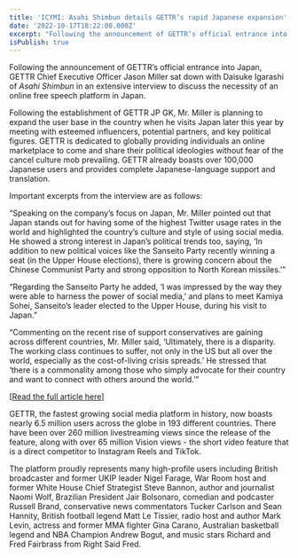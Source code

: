 ```yaml
---
title: 'ICYMI: Asahi Shimbun details GETTR’s rapid Japanese expansion'
date: '2022-10-17T18:22:00.000Z'
excerpt: "Following the announcement of GETTR’s official entrance into Japan, GETTR Chief Executive Officer Jason Miller sat down with Daisuke Igarashi of Asahi Shimbun in an extensive interview to discuss the necessity of an online free speech platform in Japan...\_"
isPublish: true
---
```


Following the announcement of GETTR’s official entrance into Japan, GETTR Chief Executive Officer Jason Miller sat down with Daisuke Igarashi of _Asahi Shimbun_ in an extensive interview to discuss the necessity of an online free speech platform in Japan. 

Following the establishment of GETTR JP GK, Mr. Miller is planning to expand the user base in the country when he visits Japan later this year by meeting with esteemed influencers, potential partners, and key political figures. GETTR is dedicated to globally providing individuals an online marketplace to come and share their political ideologies without fear of the cancel culture mob prevailing. GETTR already boasts over 100,000 Japanese users and provides complete Japanese-language support and translation.

Important excerpts from the interview are as follows:   

“Speaking on the company’s focus on Japan, Mr. Miller pointed out that Japan stands out for having some of the highest Twitter usage rates in the world and highlighted the country’s culture and style of using social media. He showed a strong interest in Japan’s political trends too, saying, ‘In addition to new political voices like the Sanseito Party recently winning a seat (in the Upper House elections), there is growing concern about the Chinese Communist Party and strong opposition to North Korean missiles.’”

“Regarding the Sanseito Party he added, ‘I was impressed by the way they were able to harness the power of social media,’ and plans to meet Kamiya Sohei, Sanseito’s leader elected to the Upper House, during his visit to Japan.” 

“Commenting on the recent rise of support conservatives are gaining across different countries, Mr. Miller said, ‘Ultimately, there is a disparity. The working class continues to suffer, not only in the US but all over the world, especially as the cost-of-living crisis spreads.’ He stressed that ‘there is a commonality among those who simply advocate for their country and want to connect with others around the world.’”

\[[Read the full article here](https://www.asahi.com/articles/ASQBG5R9GQBGUHBI00V.html)\]

GETTR, the fastest growing social media platform in history, now boasts nearly 6.5 million users across the globe in 193 different countries. There have been over 260 million livestreaming views since the release of the feature, along with over 65 million Vision views - the short video feature that is a direct competitor to Instagram Reels and TikTok.

The platform proudly represents many high-profile users including British broadcaster and former UKIP leader Nigel Farage, War Room host and former White House Chief Strategist Steve Bannon, author and journalist Naomi Wolf, Brazilian President Jair Bolsonaro, comedian and podcaster Russell Brand, conservative news commentators Tucker Carlson and Sean Hannity, British football legend Matt Le Tissier, radio host and author Mark Levin, actress and former MMA fighter Gina Carano, Australian basketball legend and NBA Champion Andrew Bogut, and music stars Richard and Fred Fairbrass from Right Said Fred.
